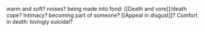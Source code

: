 warm and soft? noises? being made into food: [[Death and vore]]/death cope? Intimacy? becoming part of someone? [[Appeal in disgust]]? Comfort in death: lovingly suicidal?